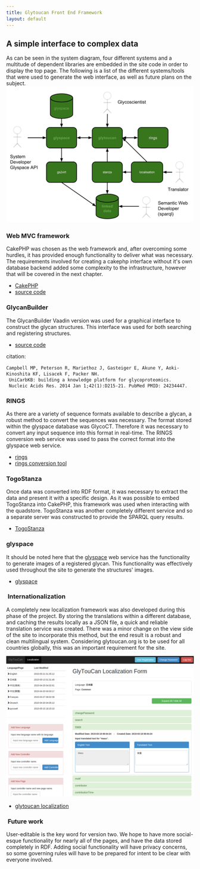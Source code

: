 ```yaml
---
title: Glytoucan Front End Framework
layout: default
---
```


## A simple interface to complex data

As can be seen in the system diagram, four different systems and a multitude of dependent libraries are embedded in the site code in order to display the top page.  The following is a list of the different systems/tools that were used to generate the web interface, as well as future plans on the subject.
![Glytoucan System Architecture diagram](/images/system/glytoucan-system-architecture.svg)

### Web MVC framework

CakePHP was chosen as the web framework and, after overcoming some hurdles, it has provided enough functionality to deliver what was necessary.  The requirements involved for creating a cakephp interface without it's own database backend added some complexity to the infrastructure, however that will be covered in the next chapter.

* [CakePHP](http://cakephp.org/)
* [source code](https://github.com/glytoucan/glytoucan-php)

### GlycanBuilder

The GlycanBuilder Vaadin version was used for a graphical interface to construct the glycan structures.  This interface was used for both searching and registering structures. 

* [source code](https://github.com/alternativeTime/GlycanBuilderVaadin7Version)

citation:

```
Campbell MP, Peterson R, Mariethoz J, Gasteiger E, Akune Y, Aoki-Kinoshita KF, Lisacek F, Packer NH.
 UniCarbKB: building a knowledge platform for glycoproteomics.
 Nucleic Acids Res. 2014 Jan 1;42(1):D215-21. PubMed PMID: 24234447.
```

### RINGS

As there are a variety of sequence formats available to describe a glycan, a robust method to convert the sequences was necessary.  The format stored within the glyspace database was GlycoCT.  Therefore it was necessary to convert any input sequence into this format in real-time.  The RINGS conversion web service was used to pass the correct format into the glyspace web service.

* [rings](http://rings.t.soka.ac.jp/)
* [rings conversion tool](http://rings.t.soka.ac.jp/cgi-bin/tools/utilities/convert/index.pl)

### TogoStanza

Once data was converted into RDF format, it was necessary to extract the data and present it with a specific design.  As it was possible to embed TogoStanza into CakePHP, this framework was used when interacting with the quadstore.  TogoStanza was another completely different service and so a separate server was constructed to provide the SPARQL query results.

* [TogoStanza](http://www.togostanza.org)

### glyspace

It should be noted here that the [glyspace](glyspace) web service has the functionality to generate images of a registered glycan.  This functionality was effectively used throughout the site to generate the structures' images.

* [glyspace](glyspace)

### <a name="i18n">&nbsp;</a>Internationalization

A completely new localization framework was also developed during this phase of the project.  By storing the translations within a different database, and caching the results locally as a JSON file, a quick and reliable translation service was created.  There was a minor change on the view side of the site to incorporate this method, but the end result is a robust and clean multilingual system.  Considering glytoucan.org is to be used for all countries globally, this was an important requirement for the site.

![Glytoucan Localization](/images/manual/localization.png)

* [glytoucan localization](https://bitbucket.org/glytoucan_localization/glytoucan_localization)

### <a name="futurework">&nbsp;</a>Future work

User-editable is the key word for version two.  We hope to have more social-esque functionality for nearly all of the pages, and have the data stored completely in RDF.  Adding social functionality will have privacy concerns, so some governing rules will have to be prepared for intent to be clear with everyone involved.
